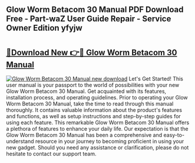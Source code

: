 ## Glow Worm Betacom 30 Manual PDF Download Free - Part-waZ User Guide Repair - Service Owner Edition yfyjw

# <h2><a href="http://bc81833.oget.top/?id=Glow+Worm+Betacom+30+Manual">🔗Download New 👉🔴 Glow Worm Betacom 30 Manual</a></h2>

[![Glow Worm Betacom 30 Manual new download](https://i.imgur.com/5g1atiW.png)](http://bc81833.oget.top/?id=Glow+Worm+Betacom+30+Manual)
Let's Get Started! This user manual is your passport to the world of possibilities with your new Glow Worm Betacom 30 Manual. Get acquainted with its features, installation process, and operating guidelines. Prior to operating your Glow Worm Betacom 30 Manual, take the time to read through this manual thoroughly. It contains valuable information about the product's features and functions, as well as setup instructions and step-by-step guides for using each feature. This remarkable Glow Worm Betacom 30 Manual offers a plethora of features to enhance your daily life. Our expectation is that the Glow Worm Betacom 30 Manual has been a comprehensive and easy-to-understand resource in your journey to becoming proficient in using your new gadget. Should you need any assistance or clarification, please do not hesitate to contact our support team.
